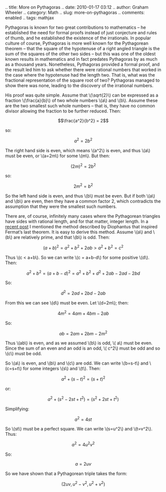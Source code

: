 .. title: More on Pythagoras
.. date: 2010-01-17 03:12
.. author: Graham Wheeler
.. category: Math
.. slug: more-on-pythagoras
.. comments: enabled
.. tags: mathjax

Pythagoras is known for two great contributions to mathematics – he
established the need for formal proofs instead of just conjecture and
rules of thumb, and he established the existence of the irrationals. In
popular culture of course, Pythagoras is more well known for the
Pythagorean theorem – that the square of the hypotenuse of a right
angled triangle is the sum of the squares of the other two sides – but
this was one of the oldest known results in mathematics and in fact
predates Pythagoras by as much as a thousand years. Nonetheless,
Pythagoras provided a formal proof, and the result led him to ask
whether there were rational numbers that worked in the case where the
hypotenuse had the length two. That is, what was the fractional
representation of the square root of two? Pythagoras managed to show
there was none, leading to the discovery of the irrational numbers.

His proof was quite simple. Assume that \\(\sqrt{2}\\) can be
expressed as a fraction \\(\frac{a}{b}\\) of two whole
numbers \\(a\\) and \\(b\\). Assume these are the two smallest
such whole numbers – that is, they have no common divisor allowing the
fraction to be further reduced. Then:

$$\frac{a^2}{b^2} = 2$$

so:

$$a^2 = 2 b^2$$

The right hand side is even, which means \\(a^2\\) is even, and
thus \\(a\\) must be even, or \\(a=2m\\) for some \\(m\\). But
then:

$${(2m)}^2 = 2b^2$$

so:

$$2m^2 = b^2$$

So the left hand side is even, and thus \\(b\\) must be even. But if
both \\(a\\) and \\(b\\) are even, then they have a common factor
2, which contradicts the assumption that they were the smallest such
numbers.

There are, of course, infinitely many cases where the Pythagorean
triangles have sides with rational length, and for that matter, integer
length. In a [recent
post](http://magimathics.com/more-on-diophantus-and-fermat)
I mentioned the method described by Diophantus that inspired Fermat’s
last theorem. It is easy to derive this method. Assume \\(a\\)
and \\(b\\) are relatively prime, and that \\(b\\) is odd. Then:

$${(a+b)}^2 = a^2 + b^2 + 2ab > a^2 + b^2 = c^2$$

Thus \\(c < a+b\\). So we can write \\(c = a+b-d\\) for some
positive \\(d\\). Then:

$$a^2 + b^2 = {(a+b-d)}^2 = a^2 + b^2 + d^2 + 2ab -2ad -2bd$$

So:

$$d^2 = 2ad + 2bd - 2ab$$

From this we can see \\(d\\) must be even. Let \\(d=2m\\); then:

$$4m^2 = 4am+4bm-2ab$$

So:

$$ab=2am+2bm-2m^2$$

Thus \\(ab\\) is even, and as we assumed \\(b\\) is odd, \\(
a\\) must be even. Since the sum of an even and an odd is an odd, \\(
c^2\\) must be odd and so \\(c\\) must be odd.

So \\(a\\) is even, and \\(b\\) and \\(c\\) are odd. We can
write \\(b=s-t\\) and \\(c=s+t\\) for some integers \\(s\\)
and \\(t\\). Then:

$$a^2 + {(s-t)}^2 = {(s+t)}^2$$

or:

$$a^2 + (s^2 - 2st + t^2) = (s^2 + 2st + t^2)$$

Simplifying:

$$a^2 = 4st$$

So \\(st\\) must be a perfect square. We can write \\(s=u^2\\)
and \\(t=v^2\\). Thus:

$$a^2 = 4u^2v^2$$

So:

$$a=2uv$$

So we have shown that a Pythagorean triple takes the form:

$$( 2uv, u^2-v^2, u^2 + v^2 )$$
